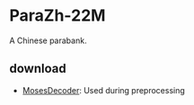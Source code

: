 # ParaZh-22M
A Chinese parabank.


## download
* [MosesDecoder](https://github.com/moses-smt/mosesdecoder): Used during preprocessing